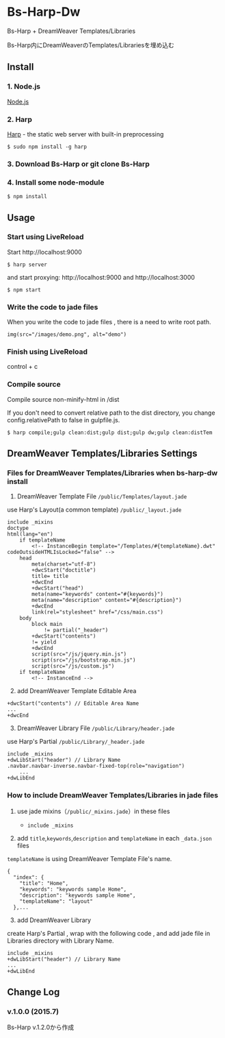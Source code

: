 # Bs-Harp-Dw

Bs-Harp + DreamWeaver Templates/Libraries

Bs-Harp内にDreamWeaverのTemplates/Librariesを埋め込む

## Install

### 1. Node.js

[Node.js](http://nodejs.org/)

### 2. Harp

[Harp](http://harpjs.com/) - the static web server with built-in preprocessing
```
$ sudo npm install -g harp
```

### 3. Download Bs-Harp or git clone Bs-Harp

### 4. Install some node-module
```
$ npm install
```

## Usage

### Start using LiveReload

Start http://localhost:9000

```
$ harp server
```

and start proxying: http://localhost:9000 and http://localhost:3000

```
$ npm start
```

### Write the code to jade files

When you write the code to jade files , there is a need to write root path.

```index.jade
img(src="/images/demo.png", alt="demo")
```

### Finish using LiveReload

control + c

### Compile source

Compile source non-minify-html in /dist

If you don't need to convert relative path to the dist directory, you change config.relativePath to false in gulpfile.js.

```
$ harp compile;gulp clean:dist;gulp dist;gulp dw;gulp clean:distTem
```

## DreamWeaver Templates/Libraries Settings

### Files for DreamWeaver Templates/Libraries when bs-harp-dw install

1. DreamWeaver Template File `/public/Templates/layout.jade`

use Harp's Layout(a common template) `/public/_layout.jade`

```_layout.jade
include _mixins
doctype
html(lang="en")
	if templateName
		<!-- InstanceBegin template="/Templates/#{templateName}.dwt" codeOutsideHTMLIsLocked="false" -->
	head
		meta(charset="utf-8")
		+dwcStart("doctitle")
		title= title
		+dwcEnd
		+dwcStart("head")
		meta(name="keywords" content="#{keywords}")
		meta(name="description" content="#{description}")
		+dwcEnd
		link(rel="stylesheet" href="/css/main.css")
	body
		block main
			!= partial("_header")
		+dwcStart("contents")
		!= yield
		+dwcEnd
		script(src="/js/jquery.min.js")
		script(src="/js/bootstrap.min.js")
		script(src="/js/custom.js")
	if templateName
		<!-- InstanceEnd -->
```

2. add DreamWeaver Template Editable Area

```
+dwcStart("contents") // Editable Area Name
...
+dwcEnd
```

3. DreamWeaver Library File `/public/Library/header.jade`

use Harp's Partial `/public/Library/_header.jade`

```_header.jade
include _mixins
+dwLibStart("header") // Library Name
.navbar.navbar-inverse.navbar-fixed-top(role="navigation")
	...
+dwLibEnd
```

### How to include DreamWeaver Templates/Libraries in jade files

1. use jade mixins（`/public/_mixins.jade`）in these files
	- `include _mixins`

2. add `title`,`keywords`,`description` and `templateName` in each `_data.json` files

`templateName` is using DreamWeaver Template File's name.

```_data.jade
{
  "index": {
    "title": "Home",
    "keywords": "keywords sample Home",
    "description": "keywords sample Home",
    "templateName": "layout"
  },...
```

3. add DreamWeaver Library

create Harp's Partial , wrap with the following code , and add jade file in Libraries directory with Library Name.

```
include _mixins
+dwLibStart("header") // Library Name
...
+dwLibEnd
```

## Change Log
### v.1.0.0 (2015.7)
Bs-Harp v.1.2.0から作成
